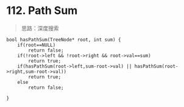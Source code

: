 # 112. Path Sum
> 思路：深度搜索

    bool hasPathSum(TreeNode* root, int sum) {
        if(root==NULL)
            return false;
        if(!root->left && !root->right && root->val==sum)
            return true;
        if(hasPathSum(root->left,sum-root->val) || hasPathSum(root->right,sum-root->val))
            return true;
        else
            return false;
        
    }